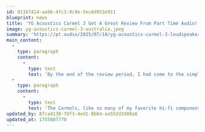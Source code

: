 ```yaml
---
id: 011b7414-ae86-4fc3-9c9e-5ec6d953e911
blueprint: news
title: 'YG Acoustics Carmel 3 Get A Great Review From Part Time Audio!'
image: yg-acoustics-carmel-3-australia.jpeg
summary: 'https://pt.audio/2025/07/18/yg-acoustics-carmel-3-loudspeakers-review/'
main_content:
  -
    type: paragraph
    content:
      -
        type: text
        text: 'By the end of the review period, I had come to the simple conclusion that the YG Acoustics Carmel 3 loudspeakers might be my absolute favorites from this company. It’s not because they provide the best sound among the copious YG lines–I’ve heard the spectacular XV3s a couple of times now, a massive four-tower system that costs about a half-million dollars, and they produced the most realistic and complete soundstage I’ve ever experienced. But aside from ultimate bass extension, the Carmels sound so much like the bigger and more expensive YGs that they might be the perfect transducer for smaller rooms. (That said, my listening room is large and the Carmels did not leave me wanting for more size and scope.)'
  -
    type: paragraph
    content:
      -
        type: text
        text: 'The Carmels, like so many of my favorite hi-fi components, force you to realize that many of your preconceptions about audio are misguided at best. They are small and they are expensive, but they are also worth every penny because they simply accomplish so much. The imaging and sound staging is spectacular, the tonality is natural and honest and neutral, and an honest 32 Hz is certainly all I need–especially when the goose bumps are so easily and consistently evoked. After so many years with these speakers occupying a space in the back of my brain, I feel lucky that we met and my expectations were surpassed. Highly recommended.'
updated_by: 87ca4130-78f3-4ed1-8b64-aa552d3d08a8
updated_at: 1755007770
---
```

